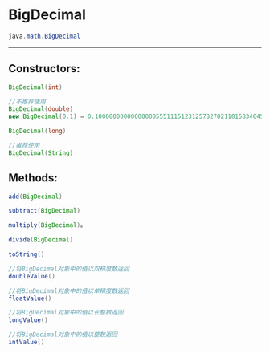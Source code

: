 # BigDecimal

```java
java.math.BigDecimal
```
---
## Constructors:
```java
BigDecimal(int) 

//不推荐使用
BigDecimal(double)
new BigDecimal(0.1) = 0.1000000000000000055511151231257827021181583404541015625；

BigDecimal(long) 

//推荐使用
BigDecimal(String)

```


## Methods:
```java
add(BigDecimal)

subtract(BigDecimal)

multiply(BigDecimal)。

divide(BigDecimal)

toString()

//将BigDecimal对象中的值以双精度数返回
doubleValue()    

//将BigDecimal对象中的值以单精度数返回
floatValue()   

//将BigDecimal对象中的值以长整数返回
longValue()  

//将BigDecimal对象中的值以整数返回
intValue()              

```


